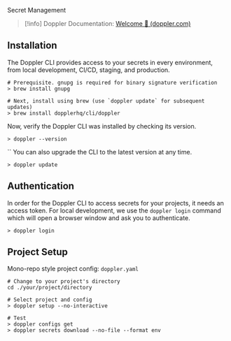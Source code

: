 Secret Management
> [!info] Doppler Documentation: [Welcome 👋 (doppler.com)](https://docs.doppler.com/docs/start)

## Installation
The Doppler CLI provides access to your secrets in every environment, from local development, CI/CD, staging, and production.
```shell
# Prerequisite. gnupg is required for binary signature verification
> brew install gnupg

# Next, install using brew (use `doppler update` for subsequent updates)
> brew install dopplerhq/cli/doppler
```

Now, verify the Doppler CLI was installed by checking its version.
```shell
> doppler --version
```
``
You can also upgrade the CLI to the latest version at any time.
```shell
> doppler update
```

## Authentication
In order for the Doppler CLI to access secrets for your projects, it needs an access token. For local development, we use the `doppler login` command which will open a browser window and ask you to authenticate.
``` shell
> doppler login
```

## Project Setup
Mono-repo style project config: `doppler.yaml`
``` shell
# Change to your project's directory
cd ./your/project/directory

# Select project and config
> doppler setup --no-interactive

# Test
> doppler configs get
> doppler secrets download --no-file --format env
